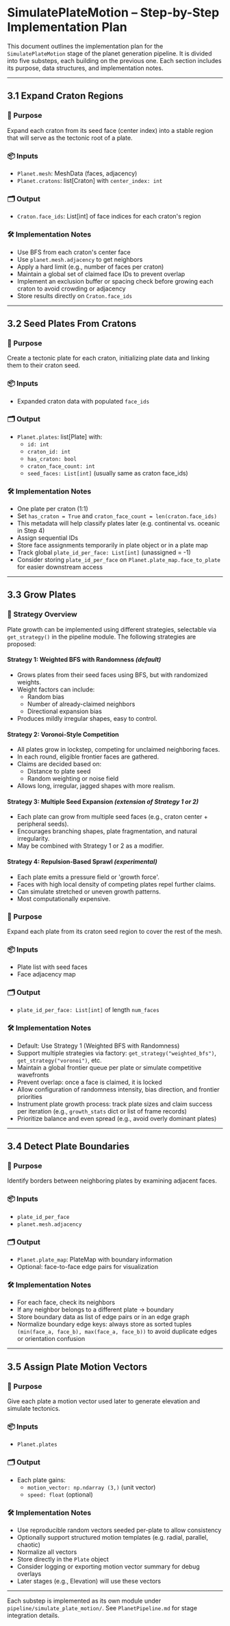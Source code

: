 # SimulatePlateMotion – Step-by-Step Implementation Plan

This document outlines the implementation plan for the `SimulatePlateMotion` stage of the planet generation pipeline.
It is divided into five substeps, each building on the previous one. Each section includes its purpose, data structures, and implementation notes.

---

## 3.1 Expand Craton Regions

### 🧭 Purpose
Expand each craton from its seed face (center index) into a stable region that will serve as the tectonic root of a plate.

### 📦 Inputs
- `Planet.mesh`: MeshData (faces, adjacency)
- `Planet.cratons`: list[Craton] with `center_index: int`

### 🗂 Output
- `Craton.face_ids`: List[int] of face indices for each craton's region

### 🛠 Implementation Notes
- Use BFS from each craton's center face
- Use `planet.mesh.adjacency` to get neighbors
- Apply a hard limit (e.g., number of faces per craton)
- Maintain a global set of claimed face IDs to prevent overlap
- Implement an exclusion buffer or spacing check before growing each craton to avoid crowding or adjacency
- Store results directly on `Craton.face_ids`

---

## 3.2 Seed Plates From Cratons

### 🧭 Purpose
Create a tectonic plate for each craton, initializing plate data and linking them to their craton seed.

### 📦 Inputs
- Expanded craton data with populated `face_ids`

### 🗂 Output
- `Planet.plates`: list[Plate] with:
  - `id: int`
  - `craton_id: int`
  - `has_craton: bool`
  - `craton_face_count: int`
  - `seed_faces: List[int]` (usually same as craton face_ids)

### 🛠 Implementation Notes
- One plate per craton (1:1)
- Set `has_craton = True` and `craton_face_count = len(craton.face_ids)`
- This metadata will help classify plates later (e.g. continental vs. oceanic in Step 4)
- Assign sequential IDs
- Store face assignments temporarily in plate object or in a plate map
- Track global `plate_id_per_face: List[int]` (unassigned = -1)
- Consider storing `plate_id_per_face` on `Planet.plate_map.face_to_plate` for easier downstream access

---

## 3.3 Grow Plates

### 🔀 Strategy Overview
Plate growth can be implemented using different strategies, selectable via `get_strategy()` in the pipeline module. The following strategies are proposed:

#### Strategy 1: Weighted BFS with Randomness *(default)*
- Grows plates from their seed faces using BFS, but with randomized weights.
- Weight factors can include:
  - Random bias
  - Number of already-claimed neighbors
  - Directional expansion bias
- Produces mildly irregular shapes, easy to control.

#### Strategy 2: Voronoi-Style Competition
- All plates grow in lockstep, competing for unclaimed neighboring faces.
- In each round, eligible frontier faces are gathered.
- Claims are decided based on:
  - Distance to plate seed
  - Random weighting or noise field
- Allows long, irregular, jagged shapes with more realism.

#### Strategy 3: Multiple Seed Expansion *(extension of Strategy 1 or 2)*
- Each plate can grow from multiple seed faces (e.g., craton center + peripheral seeds).
- Encourages branching shapes, plate fragmentation, and natural irregularity.
- May be combined with Strategy 1 or 2 as a modifier.

#### Strategy 4: Repulsion-Based Sprawl *(experimental)*
- Each plate emits a pressure field or 'growth force'.
- Faces with high local density of competing plates repel further claims.
- Can simulate stretched or uneven growth patterns.
- Most computationally expensive.

### 🧭 Purpose
Expand each plate from its craton seed region to cover the rest of the mesh.

### 📦 Inputs
- Plate list with seed faces
- Face adjacency map

### 🗂 Output
- `plate_id_per_face: List[int]` of length `num_faces`

### 🛠 Implementation Notes
- Default: Use Strategy 1 (Weighted BFS with Randomness)
- Support multiple strategies via factory: `get_strategy("weighted_bfs")`, `get_strategy("voronoi")`, etc.
- Maintain a global frontier queue per plate or simulate competitive wavefronts
- Prevent overlap: once a face is claimed, it is locked
- Allow configuration of randomness intensity, bias direction, and frontier priorities
- Instrument plate growth process: track plate sizes and claim success per iteration (e.g., `growth_stats` dict or list of frame records)
- Prioritize balance and even spread (e.g., avoid overly dominant plates)

---

## 3.4 Detect Plate Boundaries

### 🧭 Purpose
Identify borders between neighboring plates by examining adjacent faces.

### 📦 Inputs
- `plate_id_per_face`
- `planet.mesh.adjacency`

### 🗂 Output
- `Planet.plate_map`: PlateMap with boundary information
- Optional: face-to-face edge pairs for visualization

### 🛠 Implementation Notes
- For each face, check its neighbors
- If any neighbor belongs to a different plate → boundary
- Store boundary data as list of edge pairs or in an edge graph
- Normalize boundary edge keys: always store as sorted tuples `(min(face_a, face_b), max(face_a, face_b))` to avoid duplicate edges or orientation confusion

---

## 3.5 Assign Plate Motion Vectors

### 🧭 Purpose
Give each plate a motion vector used later to generate elevation and simulate tectonics.

### 📦 Inputs
- `Planet.plates`

### 🗂 Output
- Each plate gains:
  - `motion_vector: np.ndarray (3,)` (unit vector)
  - `speed: float` (optional)

### 🛠 Implementation Notes
- Use reproducible random vectors seeded per-plate to allow consistency
- Optionally support structured motion templates (e.g. radial, parallel, chaotic)
- Normalize all vectors
- Store directly in the `Plate` object
- Consider logging or exporting motion vector summary for debug overlays
- Later stages (e.g., Elevation) will use these vectors

---

Each substep is implemented as its own module under `pipeline/simulate_plate_motion/`.
See `PlanetPipeline.md` for stage integration details.
